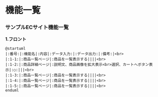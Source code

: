 # 機能一覧
### サンプルECサイト機能一覧
**1.フロント**<br>
```uml
@startuml
|:番号:|:機能名|:内容|:データ入力:|:データ出力:|:備考:|<br>
|:1-1:|:商品一覧ページ|:商品を一覧表示する||||<br>
|:1-2:|:商品詳細ページ|:説明文、商品画像を拡大表示<br>選択、カートへボタン表示|:○:|||<br>
|:1-3:|:商品一覧ページ|:商品を一覧表示する||||<br>
|:1-4:|:商品一覧ページ|:商品を一覧表示する||||<br>
|:1-5:|:商品一覧ページ|:商品を一覧表示する||||<br>
enduml
```
